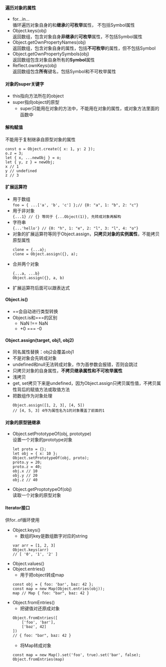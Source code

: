 #### 遍历对象的属性  
- for...in...  
	循环遍历对象自身的和**继承**的**可枚举**属性， 不包括Symbol属性     
- Object.keys(obj)  
	返回数组，包含对象自身**非继承**的**可枚举**属性，不包括Symbol属性  
- Object.getOwnPropertyNames(obj)  
	返回数组，包含对象自身的属性，包括**不可枚举**的属性，但不包括Symbol  
- Object.getOwnPropertySymbols(obj)    
	返回数组包含对象自身所有的**Symbol**属性     
- Reflect.ownKeys(obj)   
	返回数组包含**所有**键名，包括Symbol和不可枚举属性    

#### 对象的super关键字   
- this指向方法所在的object  
- super指向object的原型  
	- super只能用在对象的方法中，不能用在对象的属性，或对象方法里面的函数中   

#### 解构赋值  
不能用于复制继承自原型对象的属性 
```
const o = Object.create({ x: 1, y: 2 });
o.z = 3;
let { x, ...newObj } = o;
let { y, z } = newObj;
x // 1
y // undefined
z // 3
```   

#### 扩展运算符 
- 用于数组  
	```foo = { ...['a', 'b', 'c'] };// {0: "a", 1: "b", 2: "c"}```  
- 用于非对象  
	```{...1} // {} 等同于 {...Object(1)}, 先转成对象再解构 ```  
- 字符串  
	```{...'hello'} // {0: "h", 1: "e", 2: "l", 3: "l", 4: "o"}```   
- 对象的扩展运算符等同于Object.assign，**只拷贝对象的实例属性**，不能拷贝原型属性   
	```
	clone = {...a};
	clone = Object.assign({}, a);
	```
- 合并两个对象  
	```
	{...a, ...b}
	Object.assign({}, a, b)
	```
- 扩展运算符后面可以跟表达式 

#### Object.is() 
- ==会自动进行类型转换  
- Object.is和===的区别   
	- NaN !== NaN  
	- +0 === -0  

#### Object.assign(target, obj1, obj2)  
- 同名属性替换：obj2会覆盖obj1  
- 不是对象会先转成对象   
- undefined和null无法转成对象，作为首参数会报错，否则会跳过  
- 只拷贝对象的自身属性，**不拷贝继承属性和不可枚举属性**  
- 浅拷贝  
- get, set拷贝下来是undefined，因为Object.assign只拷贝属性值，不拷贝属性背后的赋值方法或取值方法  
- 把数组作为对象处理  
	```
	Object.assign([1, 2, 3], [4, 5])
	// [4, 5, 3] 4作为属性名为1的对象覆盖了前面的1
	```

#### 对象的原型链继承  
- Object.setPrototypeOf(obj, prototype)    
	设置一个对象的prototype对象
	```
	let proto = {};
	let obj = { x: 10 };
	Object.setPrototypeOf(obj, proto);
	proto.y = 20;
	proto.z = 40;
	obj.x // 10
	obj.y // 20
	obj.z // 40
	```
- Object.getProptotypeOf(obj)  
  读取一个对象的原型对象

#### Iterator接口 
供for..of循环使用     
- Object.keys()    
	- 数组的key是数组数字对应的string  
	```
	var arr = [1, 2, 3]
	Object.keys(arr)
	// [ '0', '1', '2' ]
	```
- Object.values()  
- Object.entries() 
	- 用于把object转成map  
	```
	const obj = { foo: 'bar', baz: 42 };
	const map = new Map(Object.entries(obj));
	map // Map { foo: "bar", baz: 42 }
	```  
- Object.fromEntries()   
	- 把键值对还原成对象  
	```
	Object.fromEntries([
		['foo', 'bar'],
		['baz', 42]
	])
	// { foo: "bar", baz: 42 }
	```   
	- 将Map转成对象   
	```
	const map = new Map().set('foo', true).set('bar', false);
	Object.fromEntries(map)
	```     
